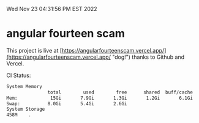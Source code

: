Wed Nov 23 04:31:56 PM EST 2022

# angular fourteen scam


This project is live at [https://angularfourteenscam.vercel.app/](https://angularfourteenscam.vercel.app/ "dog!") thanks to Github and Vercel.

CI Status: 

```bash
System Memory
               total        used        free      shared  buff/cache   available
Mem:            15Gi       7.9Gi       1.3Gi       1.2Gi       6.1Gi       5.9Gi
Swap:          8.0Gi       5.4Gi       2.6Gi
System Storage
458M	.
```
```bash
